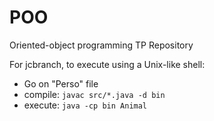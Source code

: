 # POO
Oriented-object programming TP Repository

For jcbranch, to execute using a Unix-like shell:
- Go on "Perso" file
- compile: `javac src/*.java -d bin`
- execute: `java -cp bin Animal`


